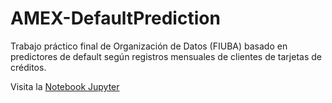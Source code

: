 # AMEX-DefaultPrediction

Trabajo práctico final de Organización de Datos (FIUBA) basado en predictores de default según registros mensuales de clientes de tarjetas de créditos.

 Visita la [Notebook Jupyter](https://github.com/jmdieguez/AMEX-DefaultPrediction/blob/main/AMEX-DefaultPrediction.ipynb)
